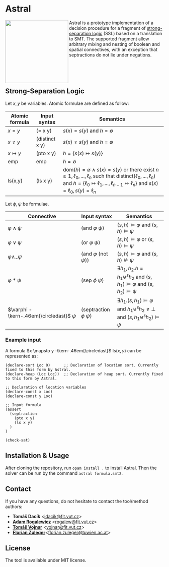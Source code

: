 # Astral

<img align="left" width="200" src="https://excel.fit.vutbr.cz/submissions/2022/038/38_nahled.png">

Astral is a prototype implementation of a decision procedure for a fragment of [strong-separation logic](https://arxiv.org/abs/2001.06235) (SSL) based on a translation to SMT. The supported fragment allow arbitrary mixing and nesting of boolean and spatial connectives, with an exception that septractions do not lie under negations.

<br>
<br>
<br>

## Strong-Separation Logic

Let $x, y$ be variables. Atomic formulae are defined as follow:

| Atomic formula     | Input syntax        | Semantics |
|---------------------|---------------------|-----------|
| $x = y$             | (= x y)             | $s(x) = s(y)$ and $h = \emptyset$ |
| $x \neq y$          | (distinct x y)      | $s(x) \neq s(y)$ and $h = \emptyset$ |
| $x \mapsto y$       | (pto x y)           | $h = \lbrace s(x) \mapsto s(y) \rbrace$ |
| $\mathsf{emp}$      | emp                 | $h = \emptyset$ |
| $\mathsf{ls}$(x,y)  | (ls x y)            | $\mathsf{dom}(h) = \emptyset \land s(x) = s(y) \text{ or there exist } n \geq 1, \ell_0, ..., \ell_n \text{ such that } \mathsf{distinct}(\ell_0, ..., \ell_n)$ $\text{ and } h = \lbrace \ell_0 \mapsto \ell_1, ..., \ell_{n-1} \mapsto \ell_n \rbrace \text{ and } s(x) = \ell_0, s(y) = \ell_n$|

Let $\phi, \psi$ be formulae.

| Connective        | Input syntax              | Semantics |
|-----------------------------|---------------------------|-----------|
| $\varphi \land \psi$                | (and $\varphi$ $\psi$)       | $(s,h) \models \varphi \text{ and } (s,h) \models \psi$       |
| $\varphi \lor \psi$                 | (or $\varphi$ $\psi$)        | $(s,h) \models \varphi \text{ or }  (s,h) \models \psi$       |
| $\varphi \land_\neg \psi$           | (and $\varphi \text{ (not } \psi$)) | $(s,h) \models \varphi \text{ and } (s,h) \not\models \psi$       |
| $\varphi \ast \psi$                 | (sep $\phi$ $\psi$)         | $\exists h_1, h_2. h = h_1 \uplus^s h_2 \text{ and } (s,h_1) \models \varphi \text{ and } (s,h_2) \models \psi$       |
| $\varphi -\kern-.46em{\circledast}$  $\psi$   | (septraction $\phi$ $\psi$) | $\exists h_1. (s,h_1) \models \varphi \text { and } h_1 \uplus^s h_2 \neq \bot \text{ and } (s,h_1 \uplus^s h_2) \models \psi$       |

### Example input
A formula $x \mapsto y -\kern-.46em{\circledast}$ $\mathsf{ls}(x,y)$ can be represented as:
```smt
(declare-sort Loc 0)      ;; Declaration of location sort. Currently fixed to this form by Astral.
(declare-heap (Loc Loc))  ;; Declaration of heap sort. Currently fixed to this form by Astral.

;; Declaration of location variables
(declare-const x Loc)
(declare-const y Loc)

;; Input formula
(assert
  (septraction
    (pto x y)
    (ls x y)
  )
)

(check-sat)
```


## Installation & Usage
After cloning the repository, run `opam install .` to install Astral. Then the solver can be run by the command `astral formula.smt2`.


## Contact
If you have any questions, do not hesitate to contact the tool/method authors:
* **Tomáš Dacík** <[idacik@fit.vut.cz](mailto:idacik@fit.vut.cz)>
* [**Adam Rogalewicz**](https://www.fit.vut.cz/person/rogalew/.en) <[rogalew@fit.vut.cz](mailto:rogalew@fit.vut.cz)>
* [**Tomáš Vojnar**](https://www.fit.vut.cz/person/vojnar/.en) <[vojnar@fit.vut.cz](mailto:vojnar@fit.vut.cz)>
* [**Florian Zuleger**](https://informatics.tuwien.ac.at/people/florian-zuleger)<[florian.zuleger@tuwien.ac.at](mailto:florian.zuleger@tuwien.ac.at)>


## License
The tool is available under MIT license.
